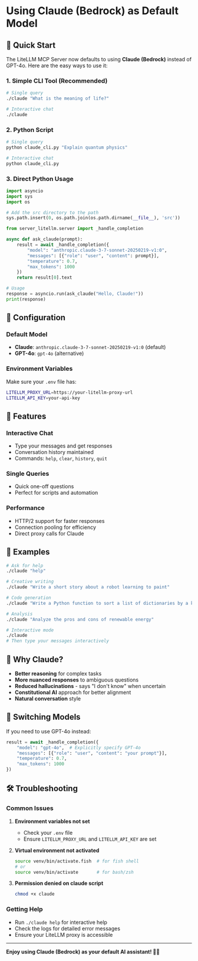 # Using Claude (Bedrock) as Default Model

## 🎯 Quick Start

The LiteLLM MCP Server now defaults to using **Claude (Bedrock)** instead of GPT-4o. Here are the easy ways to use it:

### 1. Simple CLI Tool (Recommended)

```bash
# Single query
./claude "What is the meaning of life?"

# Interactive chat
./claude
```

### 2. Python Script

```bash
# Single query
python claude_cli.py "Explain quantum physics"

# Interactive chat
python claude_cli.py
```

### 3. Direct Python Usage

```python
import asyncio
import sys
import os

# Add the src directory to the path
sys.path.insert(0, os.path.join(os.path.dirname(__file__), 'src'))

from server_litellm.server import _handle_completion

async def ask_claude(prompt):
    result = await _handle_completion({
        "model": "anthropic.claude-3-7-sonnet-20250219-v1:0",
        "messages": [{"role": "user", "content": prompt}],
        "temperature": 0.7,
        "max_tokens": 1000
    })
    return result[0].text

# Usage
response = asyncio.run(ask_claude("Hello, Claude!"))
print(response)
```

## 🔧 Configuration

### Default Model
- **Claude**: `anthropic.claude-3-7-sonnet-20250219-v1:0` (default)
- **GPT-4o**: `gpt-4o` (alternative)

### Environment Variables
Make sure your `.env` file has:
```bash
LITELLM_PROXY_URL=https://your-litellm-proxy-url
LITELLM_API_KEY=your-api-key
```

## 🚀 Features

### Interactive Chat
- Type your messages and get responses
- Conversation history maintained
- Commands: `help`, `clear`, `history`, `quit`

### Single Queries
- Quick one-off questions
- Perfect for scripts and automation

### Performance
- HTTP/2 support for faster responses
- Connection pooling for efficiency
- Direct proxy calls for Claude

## 📝 Examples

```bash
# Ask for help
./claude "help"

# Creative writing
./claude "Write a short story about a robot learning to paint"

# Code generation
./claude "Write a Python function to sort a list of dictionaries by a key"

# Analysis
./claude "Analyze the pros and cons of renewable energy"

# Interactive mode
./claude
# Then type your messages interactively
```

## 🎉 Why Claude?

- **Better reasoning** for complex tasks
- **More nuanced responses** to ambiguous questions
- **Reduced hallucinations** - says "I don't know" when uncertain
- **Constitutional AI** approach for better alignment
- **Natural conversation** style

## 🔄 Switching Models

If you need to use GPT-4o instead:

```python
result = await _handle_completion({
    "model": "gpt-4o",  # Explicitly specify GPT-4o
    "messages": [{"role": "user", "content": "your prompt"}],
    "temperature": 0.7,
    "max_tokens": 1000
})
```

## 🛠️ Troubleshooting

### Common Issues

1. **Environment variables not set**
   - Check your `.env` file
   - Ensure `LITELLM_PROXY_URL` and `LITELLM_API_KEY` are set

2. **Virtual environment not activated**
   ```bash
   source venv/bin/activate.fish  # for fish shell
   # or
   source venv/bin/activate       # for bash/zsh
   ```

3. **Permission denied on claude script**
   ```bash
   chmod +x claude
   ```

### Getting Help

- Run `./claude help` for interactive help
- Check the logs for detailed error messages
- Ensure your LiteLLM proxy is accessible

---

**Enjoy using Claude (Bedrock) as your default AI assistant! 🤖✨** 